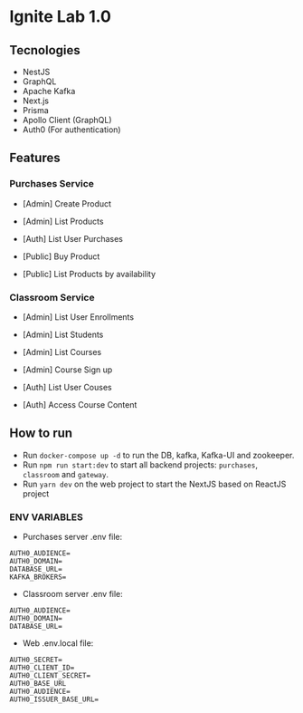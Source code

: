 # Ignite Lab 1.0
## Tecnologies
- NestJS
- GraphQL
- Apache Kafka
- Next.js
- Prisma
- Apollo Client (GraphQL)
- Auth0 (For authentication)

## Features

### Purchases Service
- [Admin] Create Product
- [Admin] List Products

- [Auth] List User Purchases

- [Public] Buy Product
- [Public] List Products by availability

### Classroom Service
- [Admin] List User Enrollments
- [Admin] List Students
- [Admin] List Courses
- [Admin] Course Sign up

- [Auth] List User Couses
- [Auth] Access Course Content

## How to run
- Run `docker-compose up -d` to run the DB, kafka, Kafka-UI and zookeeper.
- Run `npm run start:dev` to start all backend projects: `purchases`, `classroom` and `gateway`.
- Run `yarn dev` on the web project to start the NextJS based on ReactJS project 


### ENV VARIABLES
- Purchases server .env file:
```
AUTH0_AUDIENCE=
AUTH0_DOMAIN=
DATABASE_URL=
KAFKA_BROKERS=
```
- Classroom server .env file:
```
AUTH0_AUDIENCE=
AUTH0_DOMAIN=
DATABASE_URL=
```
- Web .env.local file:
```
AUTH0_SECRET=
AUTH0_CLIENT_ID=
AUTH0_CLIENT_SECRET=
AUTH0_BASE_URL
AUTH0_AUDIENCE=
AUTH0_ISSUER_BASE_URL=
```
